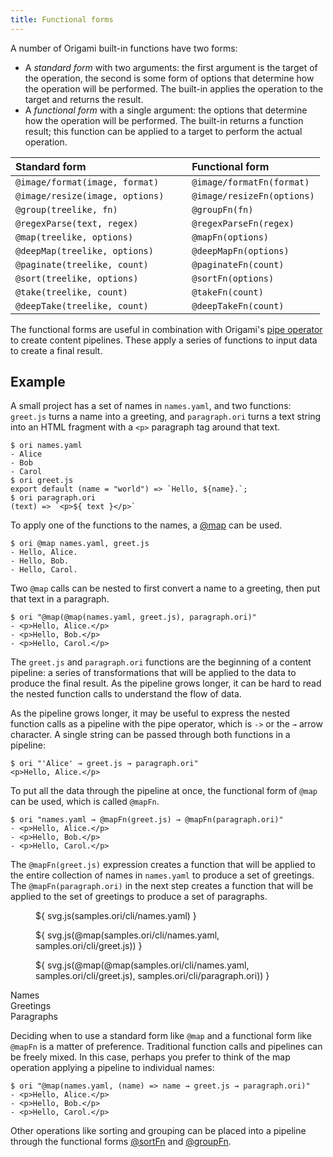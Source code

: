 ```yaml
---
title: Functional forms
---
```


A number of Origami built-in functions have two forms:

- A _standard form_ with two arguments: the first argument is the target of the operation, the second is some form of options that determine how the operation will be performed. The built-in applies the operation to the target and returns the result.
- A _functional form_ with a single argument: the options that determine how the operation will be performed. The built-in returns a function result; this function can be applied to a target to perform the actual operation.

| Standard form                   | &nbsp;&nbsp;&nbsp; | Functional form            |
| :------------------------------ | ------------------ | :------------------------- |
| `@image/format(image, format)`  |                    | `@image/formatFn(format)`  |
| `@image/resize(image, options)` |                    | `@image/resizeFn(options)` |
| `@group(treelike, fn)`          |                    | `@groupFn(fn)`             |
| `@regexParse(text, regex)`      |                    | `@regexParseFn(regex)`     |
| `@map(treelike, options)`       |                    | `@mapFn(options)`          |
| `@deepMap(treelike, options)`   |                    | `@deepMapFn(options)`      |
| `@paginate(treelike, count)`    |                    | `@paginateFn(count)`       |
| `@sort(treelike, options)`      |                    | `@sortFn(options)`         |
| `@take(treelike, count)`        |                    | `@takeFn(count)`           |
| `@deepTake(treelike, count)`    |                    | `@deepTakeFn(count)`       |

The functional forms are useful in combination with Origami's [pipe operator](http://localhost:5000/language/syntax.html#pipe-operator) to create content pipelines. These apply a series of functions to input data to create a final result.

## Example

A small project has a set of names in `names.yaml`, and two functions: `greet.js` turns a name into a greeting, and `paragraph.ori` turns a text string into an HTML fragment with a `<p>` paragraph tag around that text.

```console
$ ori names.yaml
- Alice
- Bob
- Carol
$ ori greet.js
export default (name = "world") => `Hello, ${name}.`;
$ ori paragraph.ori
(text) => `<p>${ text }</p>`
```

To apply one of the functions to the names, a [@map](@map.html) can be used.

```console
$ ori @map names.yaml, greet.js
- Hello, Alice.
- Hello, Bob.
- Hello, Carol.
```

Two `@map` calls can be nested to first convert a name to a greeting, then put that text in a paragraph.

```console
$ ori "@map(@map(names.yaml, greet.js), paragraph.ori)"
- <p>Hello, Alice.</p>
- <p>Hello, Bob.</p>
- <p>Hello, Carol.</p>
```

The `greet.js` and `paragraph.ori` functions are the beginning of a content pipeline: a series of transformations that will be applied to the data to produce the final result. As the pipeline grows longer, it can be hard to read the nested function calls to understand the flow of data.

As the pipeline grows longer, it may be useful to express the nested function calls as a pipeline with the pipe operator, which is `->` or the `→` arrow character. A single string can be passed through both functions in a pipeline:

```console
$ ori "'Alice' → greet.js → paragraph.ori"
<p>Hello, Alice.</p>
```

To put all the data through the pipeline at once, the functional form of `@map` can be used, which is called `@mapFn`.

```console
$ ori "names.yaml → @mapFn(greet.js) → @mapFn(paragraph.ori)"
- <p>Hello, Alice.</p>
- <p>Hello, Bob.</p>
- <p>Hello, Carol.</p>
```

The `@mapFn(greet.js)` expression creates a function that will be applied to the entire collection of names in `names.yaml` to produce a set of greetings. The `@mapFn(paragraph.ori)` in the next step creates a function that will be applied to the set of greetings to produce a set of paragraphs.

<div class="sideBySide">
  <figure>
    ${ svg.js(samples.ori/cli/names.yaml) }
  </figure>
  <figure>
    ${ svg.js(@map(samples.ori/cli/names.yaml, samples.ori/cli/greet.js)) }
  </figure>
  <figure>
    ${ svg.js(@map(@map(samples.ori/cli/names.yaml, samples.ori/cli/greet.js), samples.ori/cli/paragraph.ori)) }
  </figure>
  <figcaption>Names</figcaption>
  <figcaption>Greetings</figcaption>
  <figcaption>Paragraphs</figcaption>
</div>

Deciding when to use a standard form like `@map` and a functional form like `@mapFn` is a matter of preference. Traditional function calls and pipelines can be freely mixed. In this case, perhaps you prefer to think of the map operation applying a pipeline to individual names:

```console
$ ori "@map(names.yaml, (name) => name → greet.js → paragraph.ori)"
- <p>Hello, Alice.</p>
- <p>Hello, Bob.</p>
- <p>Hello, Carol.</p>
```

Other operations like sorting and grouping can be placed into a pipeline through the functional forms [@sortFn](@sort.html) and [@groupFn](@group.html).
